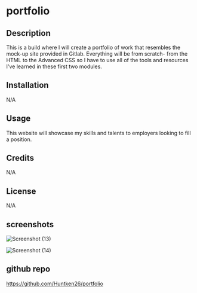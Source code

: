 # portfolio
## Description 
This is a build where I will create a portfolio of work that resembles the mock-up site provided in Gitlab. Everything will be from scratch- from the HTML to the Advanced CSS so I have to use all of the tools and resources I've learned in these first two modules. 
## Installation 
N/A    
## Usage 
This website will showcase my skills and talents to employers looking to fill a position.  
## Credits 
N/A    
## License 
N/A


## screenshots 

![Screenshot (13)](https://user-images.githubusercontent.com/107738986/189352554-a7d70955-e8ee-4ed3-8650-33a6ce8105e4.png)

![Screenshot (14)](https://user-images.githubusercontent.com/107738986/189352522-1d19269c-0d35-4980-aa9b-cbaee96209c7.png)

## github repo

https://github.com/Huntken26/portfolio

